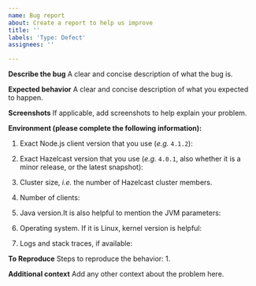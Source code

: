 ```yaml
---
name: Bug report
about: Create a report to help us improve
title: ''
labels: 'Type: Defect'
assignees: ''

---
```


**Describe the bug**
A clear and concise description of what the bug is.

**Expected behavior**
A clear and concise description of what you expected to happen.

**Screenshots**
If applicable, add screenshots to help explain your problem.

**Environment (please complete the following information):**
<!--
Thanks for reporting your issue.
To help us resolve your issue quickly and efficiently, we need as much data for diagnostics as possible.
Please share with us the following information:
-->

1. Exact Node.js client version that you use (_e.g._ `4.1.2`):

2.	Exact Hazelcast version that you use (_e.g._ `4.0.1`, also whether it is a minor release, or the latest snapshot):

3.	Cluster size, _i.e._ the number of Hazelcast cluster members.

4.	Number of clients:

5.	Java version.It is also helpful to mention the JVM parameters:

6.	Operating system. If it is Linux, kernel version is helpful:

7.	Logs and stack traces, if available:

**To Reproduce**
Steps to reproduce the behavior:
1. 

**Additional context**
Add any other context about the problem here.
